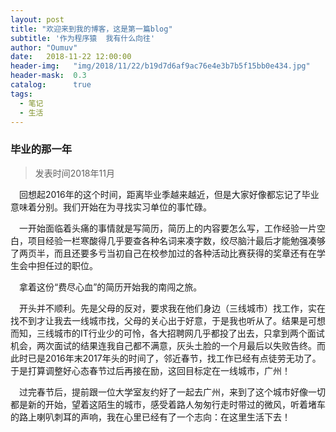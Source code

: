 ```yaml
---
layout: post
title: "欢迎来到我的博客，这是第一篇blog"
subtitle: '作为程序猿  我有什么向往'
author: "Oumuv"
date:   2018-11-22 12:00:00
header-img:   "img/2018/11/22/b19d7d6af9ac76e4e3b7b5f15bb0e434.jpg"
header-mask:  0.3
catalog:      true
tags:
  - 笔记
  - 生活
---
```


### 毕业的那一年
>发表时间2018年11月

  &ensp;&ensp;回想起2016年的这个时间，距离毕业季越来越近，但是大家好像都忘记了毕业意味着分别。我们开始在为寻找实习单位的事忙碌。

  &ensp;&ensp;一开始面临着头痛的事情就是写简历，简历上的内容要怎么写，工作经验一片空白，项目经验一栏寒酸得几乎要查各种名词来凑字数，绞尽脑汁最后才能勉强凑够了两页半，而且还要多亏当初自己在校参加过的各种活动比赛获得的奖章还有在学生会中担任过的职位。

  &ensp;&ensp;拿着这份“费尽心血”的简历开始我的南闯之旅。

  &ensp;&ensp;开头并不顺利。先是父母的反对，要求我在他们身边（三线城市）找工作，实在找不到才让我去一线城市找，父母的关心出于好意，于是我也听从了。结果是可想而知，三线城市的IT行业少的可怜，各大招聘网几乎都投了出去，只拿到两个面试机会，两次面试的结果连我自己都不满意，灰头土脸的一个月最后以失败告终。而此时已是2016年末2017年头的时间了，邻近春节，找工作已经有点徒劳无功了。于是打算调整好心态春节过后再接在励，这回目标定在一线城市，广州！

  &ensp;&ensp;过完春节后，提前跟一位大学室友约好了一起去广州，来到了这个城市好像一切都是新的开始，望着这陌生的城市，感受着路人匆匆行走时带过的微风，听着堵车的路上喇叭刺耳的声响，我在心里已经有了一个志向：在这里生活下去！

